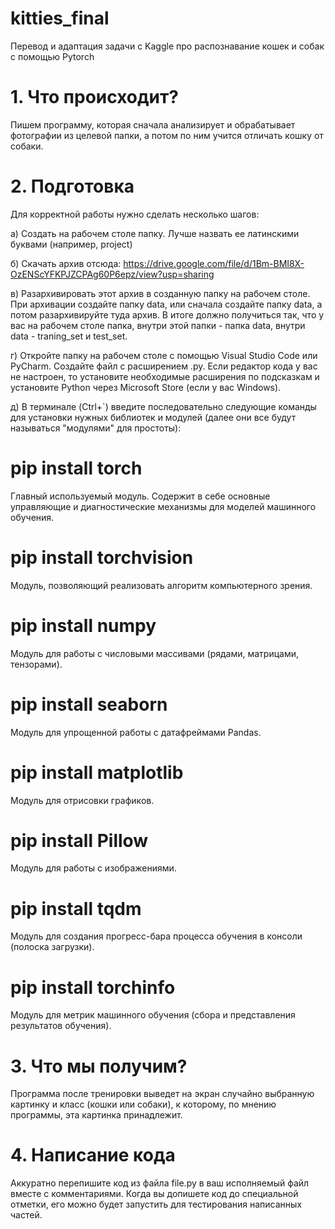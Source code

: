 # kitties_final
Перевод и адаптация задачи с Kaggle про распознавание кошек и собак с помощью Pytorch

# 1. Что происходит?
Пишем программу, которая сначала анализирует и обрабатывает фотографии из целевой папки, а потом по ним учится отличать кошку от собаки.

# 2. Подготовка
Для корректной работы нужно сделать несколько шагов:

а) Создать на рабочем столе папку. Лучше назвать ее латинскими буквами (например, project)

б) Скачать архив отсюда: https://drive.google.com/file/d/1Bm-BMI8X-OzENScYFKPJZCPAg60P6epz/view?usp=sharing

в) Разархивировать этот архив в созданную папку на рабочем столе. При архивации создайте папку data, или сначала создайте папку data, а потом разархивируйте туда архив.
В итоге должно получиться так, что у вас на рабочем столе папка, внутри этой папки - папка data, внутри data - traning_set и test_set.

г) Откройте папку на рабочем столе с помощью Visual Studio Code или PyCharm. Создайте файл с расширением .py. Если редактор кода у вас не настроен, то установите необходимые расширения по подсказкам и установите Python через Microsoft Store (если у вас Windows).

д) В терминале (Ctrl+`) введите последовательно следующие команды для установки нужных библиотек и модулей (далее они все будут называться "модулями" для простоты):

# pip install torch
Главный используемый модуль. Содержит в себе основные управляющие и диагностические механизмы для моделей машинного обучения.

# pip install torchvision
Модуль, позволяющий реализовать алгоритм компьютерного зрения.

# pip install numpy
Модуль для работы с числовыми массивами (рядами, матрицами, тензорами).

# pip install seaborn
Модуль для упрощенной работы с датафреймами Pandas.

# pip install matplotlib
Модуль для отрисовки графиков.

# pip install Pillow
Модуль для работы с изображениями.

# pip install tqdm
Модуль для создания прогресс-бара процесса обучения в консоли (полоска загрузки).

# pip install torchinfo
Модуль для метрик машинного обучения (сбора и представления результатов обучения).

# 3. Что мы получим?
Программа после тренировки выведет на экран случайно выбранную картинку и класс (кошки или собаки), к которому, по мнению программы, эта картинка принадлежит.

# 4. Написание кода
Аккуратно перепишите код из файла file.py в ваш исполняемый файл вместе с комментариями. Когда вы допишете код до специальной отметки, его можно будет запустить для тестирования написанных частей.
